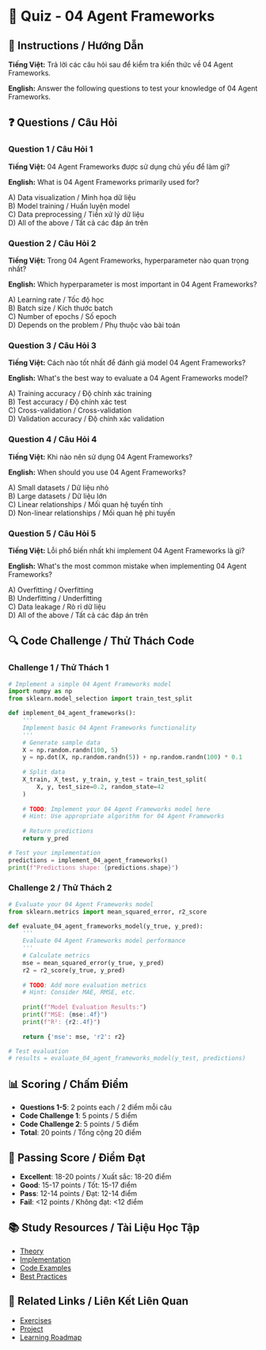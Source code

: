 # 🧠 Quiz - 04 Agent Frameworks

## 📝 Instructions / Hướng Dẫn

**Tiếng Việt:** Trả lời các câu hỏi sau để kiểm tra kiến thức về 04 Agent Frameworks.

**English:** Answer the following questions to test your knowledge of 04 Agent Frameworks.

## ❓ Questions / Câu Hỏi

### Question 1 / Câu Hỏi 1
**Tiếng Việt:** 04 Agent Frameworks được sử dụng chủ yếu để làm gì?

**English:** What is 04 Agent Frameworks primarily used for?

A) Data visualization / Minh họa dữ liệu  
B) Model training / Huấn luyện model  
C) Data preprocessing / Tiền xử lý dữ liệu  
D) All of the above / Tất cả các đáp án trên

### Question 2 / Câu Hỏi 2
**Tiếng Việt:** Trong 04 Agent Frameworks, hyperparameter nào quan trọng nhất?

**English:** Which hyperparameter is most important in 04 Agent Frameworks?

A) Learning rate / Tốc độ học  
B) Batch size / Kích thước batch  
C) Number of epochs / Số epoch  
D) Depends on the problem / Phụ thuộc vào bài toán

### Question 3 / Câu Hỏi 3
**Tiếng Việt:** Cách nào tốt nhất để đánh giá model 04 Agent Frameworks?

**English:** What's the best way to evaluate a 04 Agent Frameworks model?

A) Training accuracy / Độ chính xác training  
B) Test accuracy / Độ chính xác test  
C) Cross-validation / Cross-validation  
D) Validation accuracy / Độ chính xác validation

### Question 4 / Câu Hỏi 4
**Tiếng Việt:** Khi nào nên sử dụng 04 Agent Frameworks?

**English:** When should you use 04 Agent Frameworks?

A) Small datasets / Dữ liệu nhỏ  
B) Large datasets / Dữ liệu lớn  
C) Linear relationships / Mối quan hệ tuyến tính  
D) Non-linear relationships / Mối quan hệ phi tuyến

### Question 5 / Câu Hỏi 5
**Tiếng Việt:** Lỗi phổ biến nhất khi implement 04 Agent Frameworks là gì?

**English:** What's the most common mistake when implementing 04 Agent Frameworks?

A) Overfitting / Overfitting  
B) Underfitting / Underfitting  
C) Data leakage / Rò rỉ dữ liệu  
D) All of the above / Tất cả các đáp án trên

## 🔍 Code Challenge / Thử Thách Code

### Challenge 1 / Thử Thách 1
```python
# Implement a simple 04 Agent Frameworks model
import numpy as np
from sklearn.model_selection import train_test_split

def implement_04_agent_frameworks():
    '''
    Implement basic 04 Agent Frameworks functionality
    '''
    # Generate sample data
    X = np.random.randn(100, 5)
    y = np.dot(X, np.random.randn(5)) + np.random.randn(100) * 0.1
    
    # Split data
    X_train, X_test, y_train, y_test = train_test_split(
        X, y, test_size=0.2, random_state=42
    )
    
    # TODO: Implement your 04 Agent Frameworks model here
    # Hint: Use appropriate algorithm for 04 Agent Frameworks
    
    # Return predictions
    return y_pred

# Test your implementation
predictions = implement_04_agent_frameworks()
print(f"Predictions shape: {predictions.shape}")
```

### Challenge 2 / Thử Thách 2
```python
# Evaluate your 04 Agent Frameworks model
from sklearn.metrics import mean_squared_error, r2_score

def evaluate_04_agent_frameworks_model(y_true, y_pred):
    '''
    Evaluate 04 Agent Frameworks model performance
    '''
    # Calculate metrics
    mse = mean_squared_error(y_true, y_pred)
    r2 = r2_score(y_true, y_pred)
    
    # TODO: Add more evaluation metrics
    # Hint: Consider MAE, RMSE, etc.
    
    print(f"Model Evaluation Results:")
    print(f"MSE: {mse:.4f}")
    print(f"R²: {r2:.4f}")
    
    return {'mse': mse, 'r2': r2}

# Test evaluation
# results = evaluate_04_agent_frameworks_model(y_test, predictions)
```

## 📊 Scoring / Chấm Điểm

- **Questions 1-5**: 2 points each / 2 điểm mỗi câu
- **Code Challenge 1**: 5 points / 5 điểm
- **Code Challenge 2**: 5 points / 5 điểm
- **Total**: 20 points / Tổng cộng 20 điểm

## 🎯 Passing Score / Điểm Đạt

- **Excellent**: 18-20 points / Xuất sắc: 18-20 điểm
- **Good**: 15-17 points / Tốt: 15-17 điểm  
- **Pass**: 12-14 points / Đạt: 12-14 điểm
- **Fail**: <12 points / Không đạt: <12 điểm

## 📚 Study Resources / Tài Liệu Học Tập

- [Theory](./THEORY_04_agent_frameworks.md)
- [Implementation](./IMPLEMENTATION_04_agent_frameworks.md)
- [Code Examples](./CODE_EXAMPLES_04_agent_frameworks.md)
- [Best Practices](./BEST_PRACTICES_04_agent_frameworks.md)

## 🔗 Related Links / Liên Kết Liên Quan

- [Exercises](./EXERCISES_04_agent_frameworks.md)
- [Project](./PROJECT_04_agent_frameworks.md)
- [Learning Roadmap](./LEARNING_ROADMAP_04_agent_frameworks.md)
